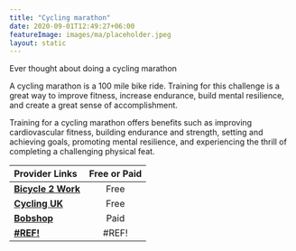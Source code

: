 ```yaml
---
title: "Cycling marathon"
date: 2020-09-01T12:49:27+06:00
featureImage: images/ma/placeholder.jpeg
layout: static
---
```


Ever thought about doing a cycling marathon

A cycling marathon is a 100 mile bike ride. Training for this challenge is a great way to improve fitness, increase endurance, build mental resilience, and create a great sense of accomplishment.

Training for a cycling marathon offers benefits such as improving cardiovascular fitness, building endurance and strength, setting and achieving goals, promoting mental resilience, and experiencing the thrill of completing a challenging physical feat.

| Provider Links      | Free or Paid  |  
| :-----------          | :--------------:      |  
| [**Bicycle 2 Work**](https://bicycle2work.com/cycling-marathon-distance/) | Free | 
| [**Cycling UK**](https://www.cyclinguk.org/cycle/training-100-mile-ride) | Free | 
| [**Bobshop**](https://www.bobshop.com/en/) | Paid | 
| [**#REF!**](#REF!) | #REF! | 
  

<br/><br/>






